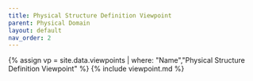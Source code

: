 ```yaml
---
title: Physical Structure Definition Viewpoint
parent: Physical Domain
layout: default
nav_order: 2
---
```

{% assign vp = site.data.viewpoints | where: "Name","Physical Structure Definition Viewpoint" %}
{% include viewpoint.md %}